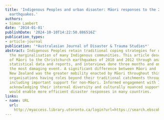 ```yaml
---
title: 'Indigenous Peoples and urban disaster: Māori responses to the 2010-12 Christchurch
  earthquakes.'
authors:
- Simon Lambert
date: '2014-01-01'
publishDate: '2024-10-10T14:22:50.886516Z'
publication_types:
- article-journal
publication: '*Australasian Journal of Disaster & Trauma Studies*'
abstract: Indigenous Peoples retain traditional coping strategies for disasters despite
  the marginalisation of many Indigenous communities. This article describes the response
  of Māori to the Christchurch earthquakes of 2010 and 2012 through analyses of available
  statistical data and reports, and interviews done three months and one year after
  the most damaging event. A significant difference between Māori and 'mainstream'
  New Zealand was the greater mobility enacted by Māori throughout this period, with
  organisations having roles beyond their traditional catchments throughout the disaster,
  including important support for non-Māori. Informed engagement with Indigenous communities,
  acknowledging their internal diversity and culturally nuanced support networks,
  would enable more efficient disaster responses in many countries.
links:
- name: URL
  url: 
    http://myaccess.library.utoronto.ca/login?url=https://search.ebscohost.com/login.aspx?direct=true&db=cin20&AN=98544674&site=ehost-live
---
```

